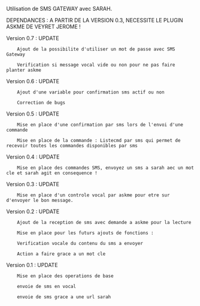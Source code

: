 Utilisation de SMS GATEWAY avec SARAH.

DEPENDANCES : A PARTIR DE LA VERSION 0.3, NECESSITE LE PLUGIN ASKME DE VEYRET JEROME !

Version 0.7 : UPDATE

		Ajout de la possibilite d'utiliser un mot de passe avec SMS Gateway

		Verification si message vocal vide ou non pour ne pas faire planter askme

Version 0.6 : UPDATE

		Ajout d'une variable pour confirmation sms actif ou non
		
		Correction de bugs
		
Version 0.5 : UPDATE

		Mise en place d'une confirmation par sms lors de l'envoi d'une commande
		
		Mise en place de la commande : Listecmd par sms qui permet de recevoir toutes les commandes disponibles par sms

Version 0.4 : UPDATE

		Mise en place des commandes SMS, envoyez un sms a sarah aec un mot cle et sarah agit en consequence !

Version 0.3 : UPDATE

		Mise en place d'un controle vocal par askme pour etre sur d'envoyer le bon message.

Version 0.2 : UPDATE

		Ajout de la reception de sms avec demande a askme pour la lecture
		
		Mise en place pour les futurs ajouts de fonctions :
		
		Verification vocale du contenu du sms a envoyer
		
		Action a faire grace a un mot cle
		

Version 0.1 : UPDATE

		Mise en place des operations de base

		envoie de sms en vocal
		
		envoie de sms grace a une url sarah
